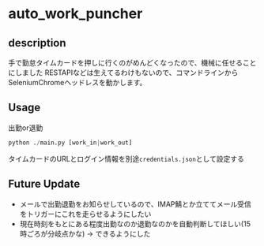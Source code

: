 # auto_work_puncher

## description

手で勤怠タイムカードを押しに行くのがめんどくなったので、機械に任せることにしました
RESTAPIなどは生えてるわけもないので、コマンドラインからSeleniumChromeヘッドレスを動かします。

## Usage

出勤or退勤

```python
python ./main.py [work_in|work_out]
```

タイムカードのURLとログイン情報を別途`credentials.json`として設定する

## Future Update

+ メールで出勤退勤をお知らせしているので、IMAP鯖とか立ててメール受信をトリガーにこれを走らせるようにしたい
+ 現在時刻をもとにある程度出勤なのか退勤なのかを自動判断してほしい(15時ごろが分岐点かな) → できるようにした